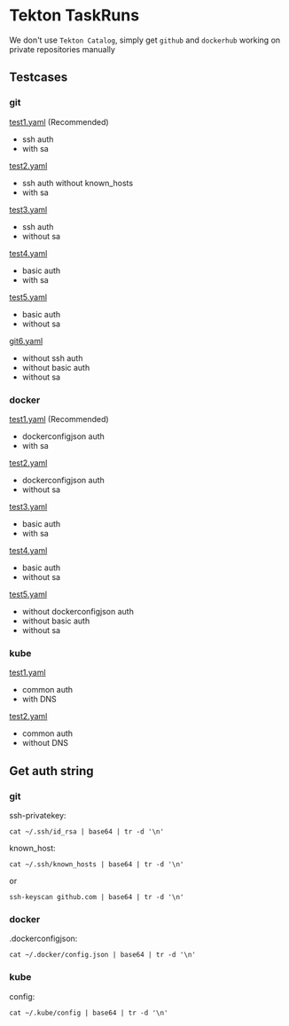 # Tekton TaskRuns

We don't use `Tekton Catalog`, simply get `github` and `dockerhub` working on private repositories manually

## Testcases

### git

[test1.yaml](git/test1.yaml) (Recommended)

- ssh auth
- with sa

[test2.yaml](git/test2.yaml)

- ssh auth without known_hosts
- with sa

[test3.yaml](git/test3.yaml)

- ssh auth
- without sa

[test4.yaml](git/test4.yaml)

- basic auth
- with sa

[test5.yaml](git/test5.yaml)

- basic auth
- without sa

[git6.yaml](git/test6.yaml)

- without ssh auth
- without basic auth 
- without sa

### docker

[test1.yaml](docker/test1.yaml) (Recommended)

- dockerconfigjson auth
- with sa

[test2.yaml](docker/test2.yaml)

- dockerconfigjson auth
- without sa

[test3.yaml](docker/test3.yaml)

- basic auth
- with sa

[test4.yaml](docker/test4.yaml)

- basic auth
- without sa

[test5.yaml](docker/test5.yaml)

- without dockerconfigjson auth
- without basic auth
- without sa

### kube

[test1.yaml](kube/test1.yaml)

- common auth
- with DNS

[test2.yaml](kube/test2.yaml)

- common auth
- without DNS

## Get auth string

### git

ssh-privatekey:

```
cat ~/.ssh/id_rsa | base64 | tr -d '\n'
```

known_host:

```
cat ~/.ssh/known_hosts | base64 | tr -d '\n'
```
or
```
ssh-keyscan github.com | base64 | tr -d '\n'
```

### docker

.dockerconfigjson:

```
cat ~/.docker/config.json | base64 | tr -d '\n'
```

### kube

config:

```
cat ~/.kube/config | base64 | tr -d '\n'
```
